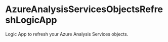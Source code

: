 # AzureAnalysisServicesObjectsRefreshLogicApp
Logic App to refresh your Azure Analysis Services objects.
